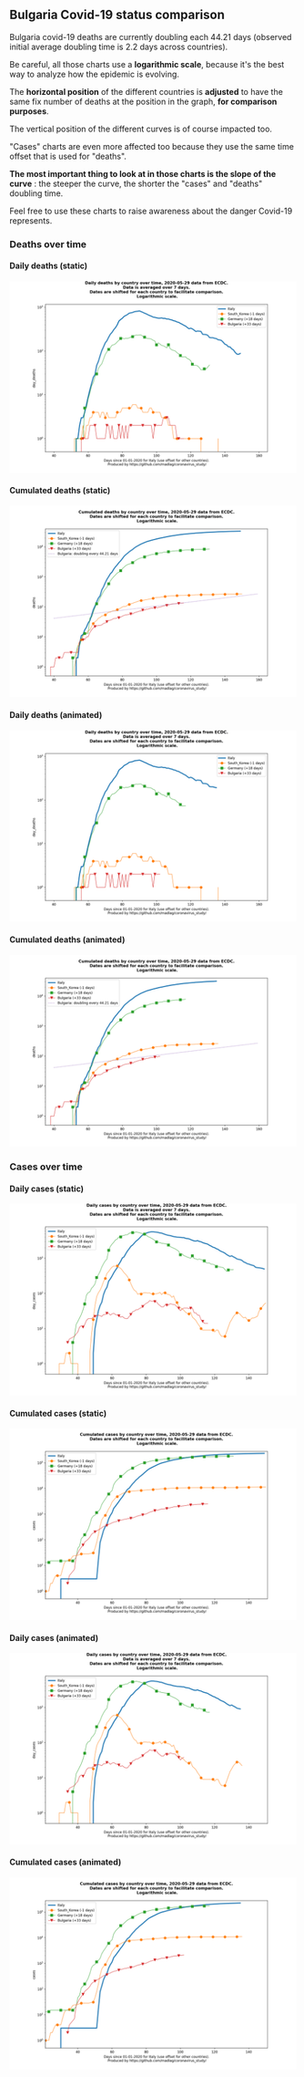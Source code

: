## Bulgaria Covid-19 status comparison 

Bulgaria covid-19 deaths are currently doubling each 44.21 days (observed initial average doubling time is 2.2 days across countries).



Be careful, all those charts use a **logarithmic scale**, because it's the best way to analyze how the epidemic is evolving.
 
The **horizontal position** of the different countries is **adjusted** to have the same fix number of deaths at the position in the graph, **for comparison purposes**.

The vertical position of the different curves is of course impacted too.

"Cases" charts are even more affected too because they use the same time offset that is used for "deaths".

**The most important thing to look at in those charts is the slope of the curve** : the steeper the curve, the shorter the "cases" and "deaths" doubling time.

Feel free to use these charts to raise awareness about the danger Covid-19 represents. 


 
### Deaths over time
 
#### Daily deaths (static)
![Bulgaria covid-19 daily deaths static chart](https://raw.githubusercontent.com/madlag/coronavirus_study/master/notebooks/graphs/2020-05-29/countries/Bulgaria/2020-05-29_Bulgaria_day_deaths.png "Bulgaria covid-19 day_deaths static chart")   
 
#### Cumulated deaths (static)
![Bulgaria covid-19 cumulated deaths static chart](https://raw.githubusercontent.com/madlag/coronavirus_study/master/notebooks/graphs/2020-05-29/countries/Bulgaria/2020-05-29_Bulgaria_deaths.png "Bulgaria covid-19 deaths static chart")   
 
#### Daily deaths (animated)
![Bulgaria covid-19 daily deaths animated chart](https://raw.githubusercontent.com/madlag/coronavirus_study/master/notebooks/graphs/2020-05-29/countries/Bulgaria/2020-05-29_Bulgaria_day_deaths.gif "Bulgaria covid-19 day_deaths animated chart")   
 
#### Cumulated deaths (animated)
![Bulgaria covid-19 cumulated deaths animated chart](https://raw.githubusercontent.com/madlag/coronavirus_study/master/notebooks/graphs/2020-05-29/countries/Bulgaria/2020-05-29_Bulgaria_deaths.gif "Bulgaria covid-19 deaths animated chart")   

 
### Cases over time
 
#### Daily cases (static)
![Bulgaria covid-19 daily cases static chart](https://raw.githubusercontent.com/madlag/coronavirus_study/master/notebooks/graphs/2020-05-29/countries/Bulgaria/2020-05-29_Bulgaria_day_cases.png "Bulgaria covid-19 day_cases static chart")   
 
#### Cumulated cases (static)
![Bulgaria covid-19 cumulated cases static chart](https://raw.githubusercontent.com/madlag/coronavirus_study/master/notebooks/graphs/2020-05-29/countries/Bulgaria/2020-05-29_Bulgaria_cases.png "Bulgaria covid-19 cases static chart")   
 
#### Daily cases (animated)
![Bulgaria covid-19 daily cases animated chart](https://raw.githubusercontent.com/madlag/coronavirus_study/master/notebooks/graphs/2020-05-29/countries/Bulgaria/2020-05-29_Bulgaria_day_cases.gif "Bulgaria covid-19 day_cases animated chart")   
 
#### Cumulated cases (animated)
![Bulgaria covid-19 cumulated cases animated chart](https://raw.githubusercontent.com/madlag/coronavirus_study/master/notebooks/graphs/2020-05-29/countries/Bulgaria/2020-05-29_Bulgaria_cases.gif "Bulgaria covid-19 cases animated chart")   

